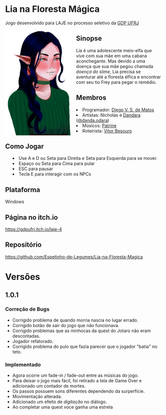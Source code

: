 # Lia na Floresta Mágica
Jogo desenvolvido para LAJE no processo seletivo da [GDP UFRJ](https://gdpufrj.itch.io/)

<img align="left" src="./lia-modelo.png" height="340px" style=" margin-right: 16px;"/>

## Sinopse
Lia é uma adolescente meio-elfa que vive com sua mãe em uma cabana aconchegante. Mas devido a uma doença que sua mãe pegou chamada *doença do slime*, Lia precisa se aventurar até a floresta élfica e encontrar com seu tio Frey para pegar o remédio.

## Membros
<ul style="list-style-position: inside;">
  <li>Programador: <a href="https://devdiegomatos.com.br">Diego V. S. de Matos</a></li>
  <li>Artistas: Nicholas e <a href="https://www.behance.net/dandaodara">Dandara</a> (<a href="https://www.instagram.com/danda.odara">@danda.odara</a>)</li>
  <li>Músicos: <a href="https://soundcloud.com/trine_sheep">Patrine</a></li>
  <li>Roteirista: <a href="https://itch.io/profile/besouro">Vitor Besouro</a></li>
</ul>


## Como Jogar
<ul style="list-style-position: inside;">
  <li>Use A e D ou Seta para Direita e Seta para Esquerda para se mover.</li>
  <li>Espaço ou Seta para Cima para pular</li>
  <li>ESC para pausar</li>
  <li>Tecla E para interagir com os NPCs</li>
</ul>

## Plataforma
Windows

## Página no itch.io
https://gdpufrj.itch.io/laje-4

## Repositório
https://github.com/Espetinho-de-Legumes/Lia-na-Floresta-Magica

# Versões
## 1.0.1
### Correção de Bugs
* Corrigido problema de quando morria nascia no lugar errado.
* Corrigido botão de sair do jogo que não funcionava.
* Corrigido problemas que as minhocas da quest do Jotaro não eram descontadas.
* Jogador refatorado.
* Corrigido problema do pulo que fazia parecer que o jogador "batia" no teto.
### Implementado
* Agora ocorre um fade-in / fade-out entre as músicas do jogo.
* Para deixar o jogo mais fácil, foi retirado a tela de Game Over e adicionado um contador de mortes.
* Os passos possuem sons diferentes dependendo da surperfície.
* Movimentação alterada.
* Adicionado um efeito de *digitação* no diálogo.
* Ao completar uma quest voce ganha uma estrela
